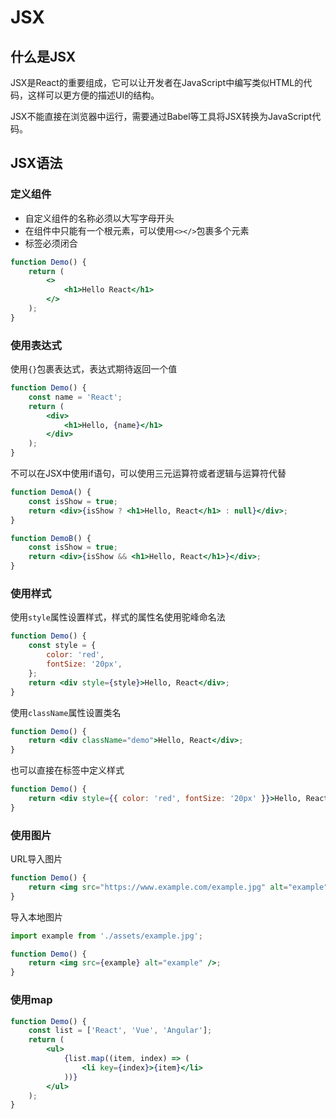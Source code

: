 # JSX

## 什么是JSX

JSX是React的重要组成，它可以让开发者在JavaScript中编写类似HTML的代码，这样可以更方便的描述UI的结构。

JSX不能直接在浏览器中运行，需要通过Babel等工具将JSX转换为JavaScript代码。

## JSX语法

### 定义组件
- 自定义组件的名称必须以大写字母开头
- 在组件中只能有一个根元素，可以使用`<></>`包裹多个元素
- 标签必须闭合
```jsx
function Demo() {
    return (
        <>
            <h1>Hello React</h1>
        </>
    );
}
```

### 使用表达式
使用`{}`包裹表达式，表达式期待返回一个值
```jsx
function Demo() {
    const name = 'React';
    return (
        <div>
            <h1>Hello, {name}</h1>
        </div>
    );
}
```
不可以在JSX中使用if语句，可以使用三元运算符或者逻辑与运算符代替
```jsx
function DemoA() {
    const isShow = true;
    return <div>{isShow ? <h1>Hello, React</h1> : null}</div>;
}

function DemoB() {
    const isShow = true;
    return <div>{isShow && <h1>Hello, React</h1>}</div>;
}
```

### 使用样式

使用`style`属性设置样式，样式的属性名使用驼峰命名法
```jsx
function Demo() {
    const style = {
        color: 'red',
        fontSize: '20px',
    };
    return <div style={style}>Hello, React</div>;
}
```
使用`className`属性设置类名
```jsx
function Demo() {
    return <div className="demo">Hello, React</div>;
}
```
也可以直接在标签中定义样式
```jsx
function Demo() {
    return <div style={{ color: 'red', fontSize: '20px' }}>Hello, React</div>;
}
```

### 使用图片
URL导入图片
```jsx
function Demo() {
    return <img src="https://www.example.com/example.jpg" alt="example" />;
}
```
导入本地图片
```jsx
import example from './assets/example.jpg';

function Demo() {
    return <img src={example} alt="example" />;
}
```

### 使用map
```jsx
function Demo() {
    const list = ['React', 'Vue', 'Angular'];
    return (
        <ul>
            {list.map((item, index) => (
                <li key={index}>{item}</li>
            ))}
        </ul>
    );
}
```